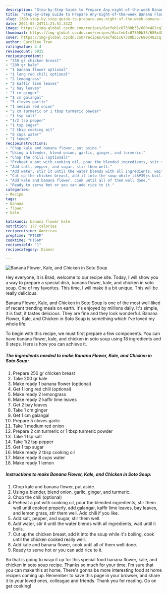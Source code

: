 ```yaml
---
description: "Step-by-Step Guide to Prepare Any-night-of-the-week Banana Flower, Kale, and Chicken in Soto Soup"
title: "Step-by-Step Guide to Prepare Any-night-of-the-week Banana Flower, Kale, and Chicken in Soto Soup"
slug: 1389-step-by-step-guide-to-prepare-any-night-of-the-week-banana-flower-kale-and-chicken-in-soto-soup
date: 2021-05-24T11:21:51.332Z
image: https://img-global.cpcdn.com/recipes/6acfeb1c67300b35/680x482cq70/banana-flower-kale-and-chicken-in-soto-soup-recipe-main-photo.jpg
thumbnail: https://img-global.cpcdn.com/recipes/6acfeb1c67300b35/680x482cq70/banana-flower-kale-and-chicken-in-soto-soup-recipe-main-photo.jpg
cover: https://img-global.cpcdn.com/recipes/6acfeb1c67300b35/680x482cq70/banana-flower-kale-and-chicken-in-soto-soup-recipe-main-photo.jpg
author: Caroline Tran
ratingvalue: 4.4
reviewcount: 5935
recipeingredient:
- "250 gr chicken breast"
- "200 gr kale"
- "1 banana flower optional"
- "1 long red chili optional"
- "2 lemongrass"
- "2 kaffir lime leaves"
- "2 bay leaves"
- "1 cm ginger"
- "1 cm galangal"
- "5 cloves garlic"
- "1 medium red onion"
- "2 cm turmeric or 1 tbsp turmeric powder"
- "1 tsp salt"
- "1/2 tsp pepper"
- "1 tsp sugar"
- "2 tbsp cooking oil"
- "8 cups water"
- "1 lemon"
recipeinstructions:
- "Chop kale and banana flower, put aside."
- "Using a blender, blend onion, garlic, ginger, and turmeric."
- "Chop the chili (optional)"
- "Preheat a pot with cooking oil, pour the blended ingredients, stir them well until cooked properly, add galangar, kaffir lime leaves, bay leaves, and lemon grass, stir them well. Add chili if you like."
- "Add salt, pepper, and sugar, stir them well."
- "Add water, stir it until the water blends with all ingredients, wait until it boils."
- "Cut up the chicken breast, add it into the soup while it&#39;s boiling, cook until the chicken cooked really well."
- "Add kale and banana flower, cook until all of them well done."
- "Ready to serve hot or you can add rice to it."
categories:
- Recipe
tags:
- banana
- flower
- kale

katakunci: banana flower kale 
nutrition: 177 calories
recipecuisine: American
preptime: "PT18M"
cooktime: "PT56M"
recipeyield: "1"
recipecategory: Dinner

---
```



![Banana Flower, Kale, and Chicken in Soto Soup](https://img-global.cpcdn.com/recipes/6acfeb1c67300b35/680x482cq70/banana-flower-kale-and-chicken-in-soto-soup-recipe-main-photo.jpg)

Hey everyone, it is Brad, welcome to our recipe site. Today, I will show you a way to prepare a special dish, banana flower, kale, and chicken in soto soup. One of my favorites. This time, I will make it a bit unique. This will be really delicious.



Banana Flower, Kale, and Chicken in Soto Soup is one of the most well liked of recent trending meals on earth. It's enjoyed by millions daily. It's simple, it is fast, it tastes delicious. They are fine and they look wonderful. Banana Flower, Kale, and Chicken in Soto Soup is something which I've loved my whole life.


To begin with this recipe, we must first prepare a few components. You can have banana flower, kale, and chicken in soto soup using 18 ingredients and 9 steps. Here is how you can achieve it.

<!--inarticleads1-->

##### The ingredients needed to make Banana Flower, Kale, and Chicken in Soto Soup:

1. Prepare 250 gr chicken breast
1. Take 200 gr kale
1. Make ready 1 banana flower (optional)
1. Get 1 long red chili (optional)
1. Make ready 2 lemongrass
1. Make ready 2 kaffir lime leaves
1. Get 2 bay leaves
1. Take 1 cm ginger
1. Get 1 cm galangal
1. Prepare 5 cloves garlic
1. Take 1 medium red onion
1. Prepare 2 cm turmeric or 1 tbsp turmeric powder
1. Take 1 tsp salt
1. Take 1/2 tsp pepper
1. Get 1 tsp sugar
1. Make ready 2 tbsp cooking oil
1. Make ready 8 cups water
1. Make ready 1 lemon




<!--inarticleads2-->

##### Instructions to make Banana Flower, Kale, and Chicken in Soto Soup:

1. Chop kale and banana flower, put aside.
1. Using a blender, blend onion, garlic, ginger, and turmeric.
1. Chop the chili (optional)
1. Preheat a pot with cooking oil, pour the blended ingredients, stir them well until cooked properly, add galangar, kaffir lime leaves, bay leaves, and lemon grass, stir them well. Add chili if you like.
1. Add salt, pepper, and sugar, stir them well.
1. Add water, stir it until the water blends with all ingredients, wait until it boils.
1. Cut up the chicken breast, add it into the soup while it&#39;s boiling, cook until the chicken cooked really well.
1. Add kale and banana flower, cook until all of them well done.
1. Ready to serve hot or you can add rice to it.




So that is going to wrap it up for this special food banana flower, kale, and chicken in soto soup recipe. Thanks so much for your time. I'm sure that you can make this at home. There's gonna be more interesting food at home recipes coming up. Remember to save this page in your browser, and share it to your loved ones, colleague and friends. Thank you for reading. Go on get cooking!
